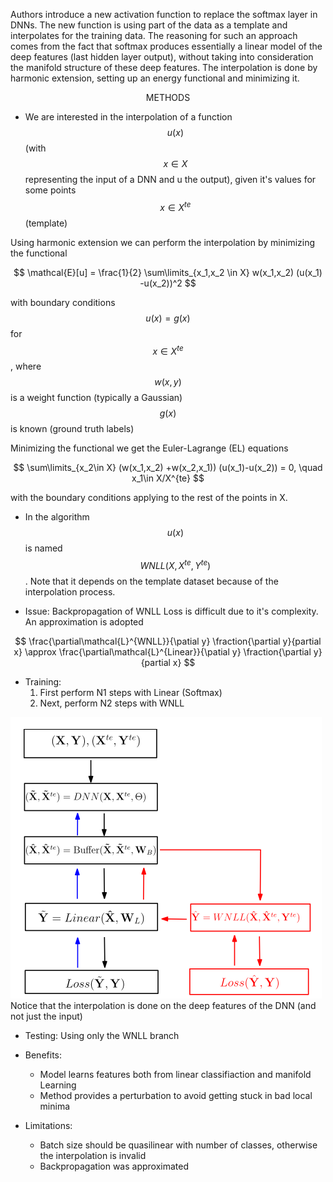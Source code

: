 Authors introduce a new activation function to replace the softmax layer in DNNs. The new function is using part of the data as a template and interpolates for the training data. The reasoning for such an approach comes from the fact that softmax produces essentially a linear model of the deep features (last hidden layer output), without taking into consideration the manifold structure of these deep features. The interpolation is done by harmonic extension, setting up an energy functional and minimizing it.

<center>METHODS</center>

- We are interested in the interpolation of a function $$u(x)$$ (with $$x\in X$$ representing the input of a DNN and u the output), given it's values for some points $$x\in X^{te}$$ (template)

Using harmonic extension we can perform the interpolation by minimizing the functional

$$
\mathcal{E}[u] = \frac{1}{2} \sum\limits_{x_1,x_2 \in X} w(x_1,x_2) (u(x_1) -u(x_2))^2
$$

with boundary conditions $$u(x)=g(x)$$ for $$x\in X^{te}$$, where $$w(x,y)$$ is a weight function (typically a Gaussian)  $$g(x)$$ is known (ground truth labels)

Minimizing the functional we get the Euler-Lagrange (EL) equations

$$
\sum\limits_{x_2\in X} (w(x_1,x_2) +w(x_2,x_1)) (u(x_1)-u(x_2)) = 0, \quad x_1\in X/X^{te}
$$

with the boundary conditions applying to the rest of the points in X.

- In the algorithm $$u(x)$$ is named $$WNLL(X, X^{te}, Y^{te})$$. Note that it depends on the template dataset because of the interpolation process.

- Issue: Backpropagation of WNLL Loss is difficult due to it's complexity. An approximation is adopted

$$
\frac{\partial\mathcal{L}^{WNLL}}{\patial y} \fraction{\partial y}{partial x}
\approx
\frac{\partial\mathcal{L}^{Linear}}{\patial y} \fraction{\partial y}{partial x}
$$

- Training:
  1. First perform N1 steps with Linear (Softmax)
  2. Next, perform N2 steps with WNLL

![](./img/bao_1.png)
Notice that the interpolation is done on the deep features of the DNN (and not just the input)

- Testing: Using only the WNLL branch

- Benefits:
  - Model learns features both from linear classifiaction and manifold Learning
  - Method provides a perturbation to avoid getting stuck in bad local minima

- Limitations:
  - Batch size should be quasilinear with number of classes, otherwise the interpolation is invalid
  - Backpropagation was approximated
